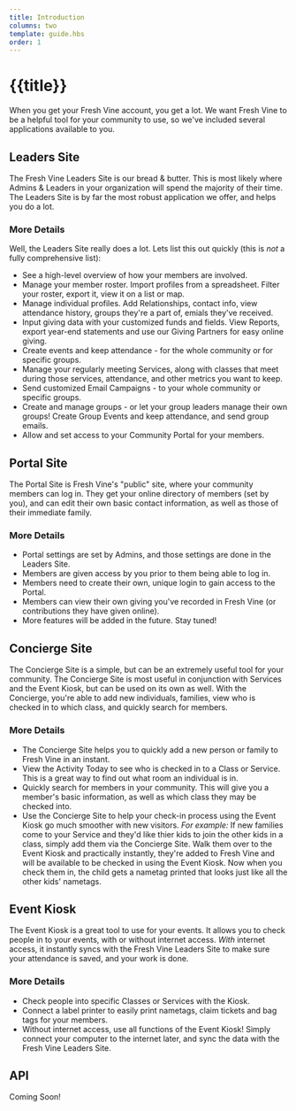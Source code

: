 ```yaml
---
title: Introduction
columns: two
template: guide.hbs
order: 1
---
```


# {{title}}

When you get your Fresh Vine account, you get a lot. We want Fresh Vine to be a helpful tool for your community to use, so we've included several applications available to you.  

## Leaders Site  

The Fresh Vine Leaders Site is our bread & butter. This is most likely where Admins & Leaders in your organization will spend the majority of their time. The Leaders Site is by far the most robust application we offer, and helps you do a lot.  

### More Details

Well, the Leaders Site really does a lot. Lets list this out quickly (this is *not* a fully comprehensive list):  

*  See a high-level overview of how your members are involved.  
*  Manage your member roster. Import profiles from a spreadsheet. Filter your roster, export it, view it on a list or map.   
*  Manage individual profiles. Add Relationships, contact info, view attendance history, groups they're a part of, emials they've received.  
*  Input giving data with your customized funds and fields. View Reports, export year-end statements and use our Giving Partners for easy online giving.  
*  Create events and keep attendance - for the whole community or for specific groups.  
*  Manage your regularly meeting Services, along with classes that meet during those services, attendance, and other metrics you want to keep.  
*  Send customized Email Campaigns - to your whole community or specific groups.  
*  Create and manage groups - or let your group leaders manage their own groups! Create Group Events and keep attendance, and send group emails.  
*  Allow and set access to your Community Portal for your members.  

## Portal Site  

The Portal Site is Fresh Vine's "public" site, where your community members can log in. They get your online directory of members (set by you), and can edit their own basic contact information, as well as those of their immediate family. 

### More Details

*  Portal settings are set by Admins, and those settings are done in the Leaders Site.  
*  Members are given access by you prior to them being able to log in.  
*  Members need to create their own, unique login to gain access to the Portal.  
*  Members can view their own giving you've recorded in Fresh Vine (or contributions they have given online).  
*  More features will be added in the future. Stay tuned!   


## Concierge Site  

The Concierge Site is a simple, but can be an extremely useful tool for your community. The Concierge Site is most useful in conjunction with Services and the Event Kiosk, but can be used on its own as well. With the Concierge, you're able to add new individuals, families, view who is checked in to which class, and quickly search for members.  

### More Details

*  The Concierge Site helps you to quickly add a new person or family to Fresh Vine in an instant.  
*  View the Activity Today to see who is checked in to a Class or Service. This is a great way to find out what room an individual is in.  
*  Quickly search for members in your community. This will give you a member's basic information, as well as which class they may be checked into.  
*  Use the Concierge Site to help your check-in process using the Event Kiosk go much smoother with new visitors. *For example:* If new families come to your Service and they'd like thier kids to join the other kids in a class, simply add them via the Concierge Site. Walk them over to the Event Kiosk and practically instantly, they're added to Fresh Vine and will be available to be checked in using the Event Kiosk. Now when you check them in, the child gets a nametag printed that looks just like all the other kids' nametags.  


## Event Kiosk  

The Event Kiosk is a great tool to use for your events. It allows you to check people in to your events, with or without internet access. *With* internet access, it instantly syncs with the Fresh Vine Leaders Site to make sure your attendance is saved, and your work is done.  

### More Details  

*  Check people into specific Classes or Services with the Kiosk.  
*  Connect a label printer to easily print nametags, claim tickets and bag tags for your members.  
*  Without internet access, use all functions of the Event Kiosk! Simply connect your computer to the internet later, and sync the data with the Fresh Vine Leaders Site.  


## API  
Coming Soon!